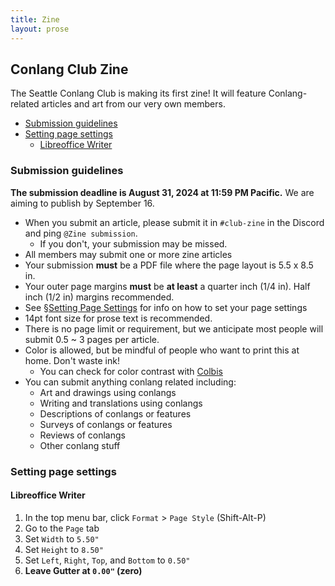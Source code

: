 ```yaml
---
title: Zine
layout: prose
---
```

<h2 class="mb-0">Conlang Club Zine</h2>
<p class="lead">The Seattle Conlang Club is making its first zine! It will feature Conlang-related articles and art from our very own members.</p>

* [Submission guidelines](#submission-guidelines)
* [Setting page settings](#setting-page-settings)
    - [Libreoffice Writer](#libreoffice-writer)

### Submission guidelines
**The submission deadline is August 31, 2024 at 11:59 PM Pacific.** We are aiming to publish by September 16.

* When you submit an article, please submit it in `#club-zine` in the Discord and ping `@Zine submission`.
  - If you don't, your submission may be missed.
* All members may submit one or more zine articles
* Your submission **must** be a PDF file where the page layout is 5.5 x 8.5 in.
* Your outer page margins **must** be **at least** a quarter inch (1/4 in). Half inch (1/2 in) margins recommended.
* See [§Setting Page Settings](#setting-page-settings) for info on how to set your page settings
* 14pt font size for prose text is recommended.
* There is no page limit or requirement, but we anticipate most people will submit 0.5 ~ 3 pages per article.
* Color is allowed, but be mindful of people who want to print this at home. Don't waste ink!
    - You can check for color contrast with [Colbis](https://www.color-blindness.com/coblis-color-blindness-simulator/)
* You can submit anything conlang related including:
    - Art and drawings using conlangs
    - Writing and translations using conlangs
    - Descriptions of conlangs or features
    - Surveys of conlangs or features
    - Reviews of conlangs
    - Other conlang stuff

### Setting page settings
#### Libreoffice Writer
1. In the top menu bar, click `Format` > `Page Style` (Shift-Alt-P)
2. Go to the `Page` tab
3. Set `Width` to `5.50"`
4. Set `Height` to `8.50"`
5. Set `Left`, `Right`, `Top`, and `Bottom` to `0.50"`
6. **Leave Gutter at `0.00"` (zero)**
